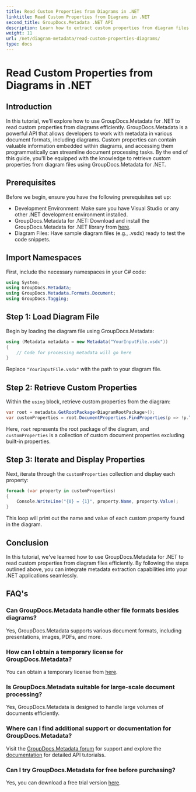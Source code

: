```yaml
---
title: Read Custom Properties from Diagrams in .NET
linktitle: Read Custom Properties from Diagrams in .NET
second_title: GroupDocs.Metadata .NET API
description: Learn how to extract custom properties from diagram files in .NET using GroupDocs.Metadata. Easy step-by-step guide for developers.
weight: 11
url: /net/diagram-metadata/read-custom-properties-diagrams/
type: docs
---
```

# Read Custom Properties from Diagrams in .NET

## Introduction
In this tutorial, we'll explore how to use GroupDocs.Metadata for .NET to read custom properties from diagrams efficiently. GroupDocs.Metadata is a powerful API that allows developers to work with metadata in various document formats, including diagrams. Custom properties can contain valuable information embedded within diagrams, and accessing them programmatically can streamline document processing tasks. By the end of this guide, you'll be equipped with the knowledge to retrieve custom properties from diagram files using GroupDocs.Metadata for .NET.
## Prerequisites
Before we begin, ensure you have the following prerequisites set up:
- Development Environment: Make sure you have Visual Studio or any other .NET development environment installed.
- GroupDocs.Metadata for .NET: Download and install the GroupDocs.Metadata for .NET library from [here](https://releases.groupdocs.com/metadata/net/).
- Diagram Files: Have sample diagram files (e.g., .vsdx) ready to test the code snippets.

## Import Namespaces
First, include the necessary namespaces in your C# code:
```csharp
using System;
using GroupDocs.Metadata;
using GroupDocs.Metadata.Formats.Document;
using GroupDocs.Tagging;
```
## Step 1: Load Diagram File
Begin by loading the diagram file using GroupDocs.Metadata:
```csharp
using (Metadata metadata = new Metadata("YourInputFile.vsdx"))
{
    // Code for processing metadata will go here
}
```
Replace `"YourInputFile.vsdx"` with the path to your diagram file.
## Step 2: Retrieve Custom Properties
Within the `using` block, retrieve custom properties from the diagram:
```csharp
var root = metadata.GetRootPackage<DiagramRootPackage>();
var customProperties = root.DocumentProperties.FindProperties(p => !p.Tags.Contains(Tags.Document.BuiltIn));
```
Here, `root` represents the root package of the diagram, and `customProperties` is a collection of custom document properties excluding built-in properties.
## Step 3: Iterate and Display Properties
Next, iterate through the `customProperties` collection and display each property:
```csharp
foreach (var property in customProperties)
{
    Console.WriteLine("{0} = {1}", property.Name, property.Value);
}
```
This loop will print out the name and value of each custom property found in the diagram.

## Conclusion
In this tutorial, we've learned how to use GroupDocs.Metadata for .NET to read custom properties from diagram files efficiently. By following the steps outlined above, you can integrate metadata extraction capabilities into your .NET applications seamlessly.

## FAQ's
### Can GroupDocs.Metadata handle other file formats besides diagrams?
Yes, GroupDocs.Metadata supports various document formats, including presentations, images, PDFs, and more.
### How can I obtain a temporary license for GroupDocs.Metadata?
You can obtain a temporary license from [here](https://purchase.groupdocs.com/temporary-license/).
### Is GroupDocs.Metadata suitable for large-scale document processing?
Yes, GroupDocs.Metadata is designed to handle large volumes of documents efficiently.
### Where can I find additional support or documentation for GroupDocs.Metadata?
Visit the [GroupDocs.Metadata forum](https://forum.groupdocs.com/c/metadata/14) for support and explore the [documentation](https://tutorials.groupdocs.com/metadata/net/) for detailed API tutorialss.
### Can I try GroupDocs.Metadata for free before purchasing?
Yes, you can download a free trial version [here](https://releases.groupdocs.com/).
